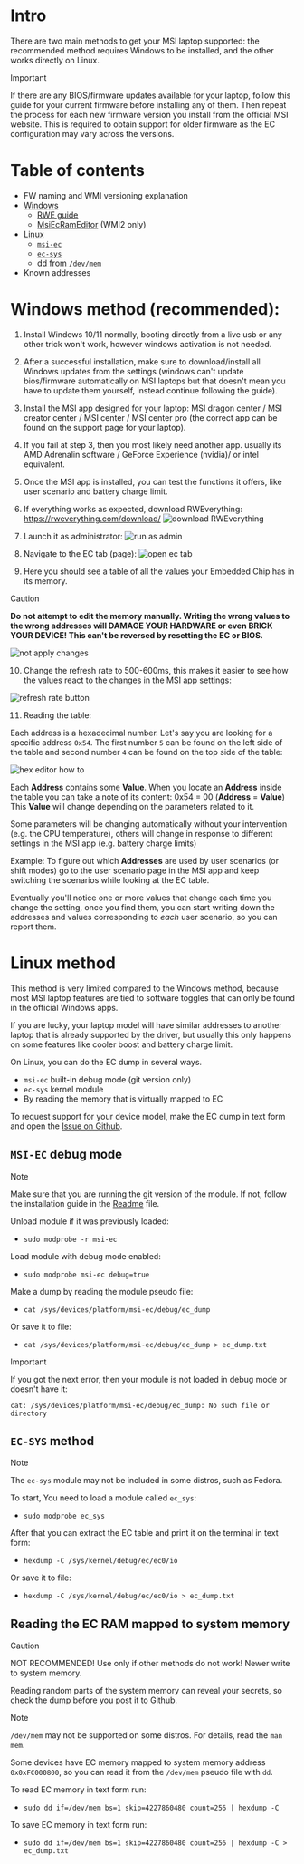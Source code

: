 # Intro
There are two main methods to get your MSI laptop supported: the recommended method requires Windows to be installed, and the other works directly on Linux.

> [!IMPORTANT]
> If there are any BIOS/firmware updates available for your laptop, follow this guide for your current firmware before installing any of them. Then repeat the process for each new firmware version you install from the official MSI website. This is required to obtain support for older firmware as the EC configuration may vary across the versions.

# Table of contents

+ FW naming and WMI versioning explanation
+ [Windows](#windows-method-recommended)
  + [RWE guide](#windows-method-recommended)
  + [MsiEcRamEditor](https://github.com/timschneeb/MsiEcRamEditor) (WMI2 only)
+ [Linux](#linux-method)
  + [`msi-ec`](#msi-ec-debug-mode)
  + [`ec-sys`](#ec-sys-method)
  + [dd from `/dev/mem`](#reading-the-ec-ram-mapped-to-system-memory)
+ Known addresses

# Windows method (recommended):

1. Install Windows 10/11 normally, booting directly from a live usb or
any other trick won't work, however windows activation is not
needed.

2. After a successful installation, make sure to download/install all
Windows updates from the settings
(windows can't update bios/firmware automatically on MSI
laptops but that doesn't mean you have to update them yourself,
instead continue following the guide).

3. Install the MSI app designed for your laptop: MSI dragon center /
MSI creator center / MSI center / MSI center pro (the correct app
can be found on the support page for your laptop).

4. If you fail at step 3, then you most likely need another app. usually
its AMD Adrenalin software / GeForce Experience (nvidia)/ or intel
equivalent.

5. Once the MSI app is installed, you can test the functions it offers,
like user scenario and battery charge limit.

6. If everything works as expected, download RWEverything:
https://rweverything.com/download/ ![download RWEverything](pics/support_guide/dl_rwe.png)

7.  Launch it as administrator:
![run as admin](pics/support_guide/run_as_admin.png)

8. Navigate to the EC tab (page):
![open ec tab](pics/support_guide/open_ec_tab.png)

9. Here you should see a table of all the values your Embedded Chip has in its memory.

> [!CAUTION]
> **Do not attempt to edit the memory manually. Writing the wrong values to the wrong addresses will DAMAGE YOUR HARDWARE or even BRICK YOUR DEVICE! This can't be reversed by resetting the EC or BIOS.**

![not apply changes](pics/support_guide/not_apply_changes.png)

10. Change the refresh rate to 500-600ms,
this makes it easier to see how the values react to the changes in the MSI app settings:

![refresh rate button](pics/support_guide/refresh_menu.png)

11. Reading the table:

Each address is a hexadecimal number.
Let's say you are looking for a specific address `0x54`.
The first number `5` can be found on the left side of the table and second number `4` can be found on the top side of the table:

![hex editor how to](pics/support_guide/hex_editor_how_to.png)

Each **Address** contains some **Value**. When you locate an **Address** inside the
table you can take a note of its content: 0x54 = 00 (**Address** = **Value**)
This **Value** will change depending on the parameters related to it.

Some parameters will be changing automatically without your intervention (e.g. the CPU temperature), others will change in response to different settings in the MSI app (e.g. battery charge limits)

Example: To figure out which **Addresses** are used by user scenarios (or shift
modes) go to the user scenario page in the MSI app and keep switching the scenarios
while looking at the EC table.

Eventually you'll notice one or more values that change each time you change the
setting, once you find them, you can start writing down the addresses and values
corresponding to *each* user scenario, so you can report them.

# Linux method

This method is very limited compared to the Windows method, because most
MSI laptop features are tied to software toggles that can only be found in the official Windows apps.

If you are lucky, your laptop model will have similar addresses to another laptop
that is already supported by the driver, but usually this only happens on some
features like cooler boost and battery charge limit.

On Linux, you can do the EC dump in several ways.
+ `msi-ec` built-in debug mode (git version only)
+ `ec-sys` kernel module
+ By reading the memory that is virtually mapped to EC

To request support for your device model, make the EC dump in text form
and open the [Issue on Github](https://github.com/BeardOverflow/msi-ec/issues/new?assignees=&labels=New+firmware&projects=&template=support_request.yml).

## `MSI-EC` debug mode

> [!NOTE]
> Make sure that you are running the git version of the module. 
> If not, follow the installation guide in the [Readme](../README.md#Installation) file.

Unload module if it was previously loaded:

+ `sudo modprobe -r msi-ec`

Load module with debug mode enabled:

+ `sudo modprobe msi-ec debug=true`

Make a dump by reading the module pseudo file:

+ `cat /sys/devices/platform/msi-ec/debug/ec_dump`

Or save it to file:

+ `cat /sys/devices/platform/msi-ec/debug/ec_dump > ec_dump.txt`

> [!IMPORTANT]
> If you got the next error, then your module is not loaded in debug mode or doesn't have it:
> 
> `cat: /sys/devices/platform/msi-ec/debug/ec_dump: No such file or directory`

## `EC-SYS` method

> [!NOTE]
> The `ec-sys` module may not be included in some distros, such as Fedora.

To start, You need to load a module called `ec_sys`:

* `sudo modprobe ec_sys`

After that you can extract the EC table and print it on the terminal in text form:

* `hexdump -C /sys/kernel/debug/ec/ec0/io`

Or save it to file:

+ `hexdump -C /sys/kernel/debug/ec/ec0/io > ec_dump.txt`

## Reading the EC RAM mapped to system memory

> [!CAUTION]
> NOT RECOMMENDED! Use only if other methods do not work! Newer write to system memory.
> 
> Reading random parts of the system memory can reveal your secrets, so check the dump before you post it to Github.

> [!NOTE]
> `/dev/mem` may not be supported on some distros. For details, read the `man mem`.

Some devices have EC memory mapped to system memory address `0x0xFC000800`,
so you can read it from the `/dev/mem` pseudo file with `dd`.

To read EC memory in text form run:

+ `sudo dd if=/dev/mem bs=1 skip=4227860480 count=256 | hexdump -C`

To save EC memory in text form run:

+ `sudo dd if=/dev/mem bs=1 skip=4227860480 count=256 | hexdump -C > ec_dump.txt`
